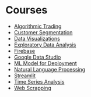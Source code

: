 # Courses

- [Algorithmic Trading](https://github.com/HanifaElahi/Courses/tree/main/Algorithmic_Trading)
- [Customer Segmentation](https://github.com/HanifaElahi/Courses/tree/main/Customer_Segmentation)
- [Data Visualizations](https://github.com/HanifaElahi/Courses/tree/main/Data%20Visualizations)
- [Exploratory Data Analysis](https://github.com/HanifaElahi/Courses/tree/main/Exploratory%20Data%20Analysis)
- [Firebase](https://github.com/HanifaElahi/Courses/tree/main/Firebase)
- [Google Data Studio]()
- [ML Model for Deployment](https://github.com/HanifaElahi/Courses/tree/main/ML_Model_Deployment)
- [Natural Language Processing](https://github.com/HanifaElahi/Courses/tree/main/NLP)
- [Streamlit](https://github.com/HanifaElahi/Courses/tree/main/Streamlit)
- [Time Series Analysis]()
- [Web Scrapping](https://github.com/HanifaElahi/Courses/tree/main/Web%20Scrapping)
